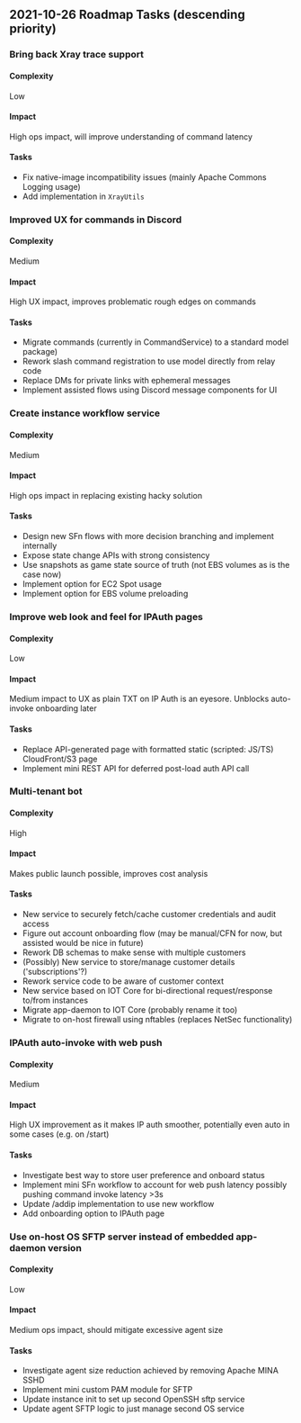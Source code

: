 ## 2021-10-26 Roadmap Tasks (descending priority)

### Bring back Xray trace support

#### Complexity
Low

#### Impact
High ops impact, will improve understanding of command latency

#### Tasks
* Fix native-image incompatibility issues (mainly Apache Commons Logging usage)
* Add implementation in `XrayUtils`

### Improved UX for commands in Discord

#### Complexity
Medium

#### Impact
High UX impact, improves problematic rough edges on commands

#### Tasks
* Migrate commands (currently in CommandService) to a standard model package)
* Rework slash command registration to use model directly from relay code
* Replace DMs for private links with ephemeral messages
* Implement assisted flows using Discord message components for UI

### Create instance workflow service

#### Complexity
Medium

#### Impact
High ops impact in replacing existing hacky solution

#### Tasks
* Design new SFn flows with more decision branching and implement internally
* Expose state change APIs with strong consistency
* Use snapshots as game state source of truth (not EBS volumes as is the case now)
* Implement option for EC2 Spot usage
* Implement option for EBS volume preloading

### Improve web look and feel for IPAuth pages

#### Complexity
Low

#### Impact
Medium impact to UX as plain TXT on IP Auth is an eyesore. Unblocks auto-invoke onboarding later

#### Tasks
* Replace API-generated page with formatted static (scripted: JS/TS) CloudFront/S3 page
* Implement mini REST API for deferred post-load auth API call

### Multi-tenant bot

#### Complexity
High

#### Impact
Makes public launch possible, improves cost analysis

#### Tasks
* New service to securely fetch/cache customer credentials and audit access
* Figure out account onboarding flow (may be manual/CFN for now, but assisted would be nice in future)
* Rework DB schemas to make sense with multiple customers
* (Possibly) New service to store/manage customer details ('subscriptions'?)
* Rework service code to be aware of customer context
* New service based on IOT Core for bi-directional request/response to/from instances
* Migrate app-daemon to IOT Core (probably rename it too)
* Migrate to on-host firewall using nftables (replaces NetSec functionality)

### IPAuth auto-invoke with web push

#### Complexity
Medium

#### Impact
High UX improvement as it makes IP auth smoother, potentially even auto in some cases (e.g. on /start)

#### Tasks
* Investigate best way to store user preference and onboard status
* Implement mini SFn workflow to account for web push latency possibly pushing command invoke latency >3s
* Update /addip implementation to use new workflow
* Add onboarding option to IPAuth page

### Use on-host OS SFTP server instead of embedded app-daemon version

#### Complexity
Low

#### Impact
Medium ops impact, should mitigate excessive agent size

#### Tasks
* Investigate agent size reduction achieved by removing Apache MINA SSHD
* Implement mini custom PAM module for SFTP
* Update instance init to set up second OpenSSH sftp service
* Update agent SFTP logic to just manage second OS service
